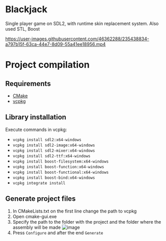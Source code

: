 # Blackjack

Single player game on SDL2, with runtime skin replacement system.
Also used STL, Boost


https://user-images.githubusercontent.com/46362288/235438834-a797b15f-63ca-44e7-8d09-55a41ee18956.mp4

# Project compilation
## Requirements
 - [CMake](https://cmake.org/download/)
 - [vcpkg](https://github.com/Microsoft/vcpkg/#quick-start-windows)
## Library installation

Execute commands in vcpkg:
 - `vcpkg install sdl2:x64-windows`
 - `vcpkg install sdl2-image:x64-windows`
 - `vcpkg install sdl2-mixer:x64-windows`
 - `vcpkg install sdl2-ttf:x64-windows`
 - `vcpkg install boost-filesystem:x64-windows`
 - `vcpkg install boost-function:x64-windows`
 - `vcpkg install boost-functional:x64-windows`
 - `vcpkg install boost-bind:x64-windows`
 - `vcpkg integrate install`

## Generate project files

1. In CMakeLists.txt on the first line change the path to vcpkg
2. Open cmake-gui.exe
3. Specify the path to the folder with the project and the folder where the assembly will be made
 ![image](https://github.com/xNaxelx/Blackjack/assets/46362288/2ec5a995-7afc-4457-aa89-bf9a9f0fdd0e)
4. Press `Configure` and after the end `Generate`

